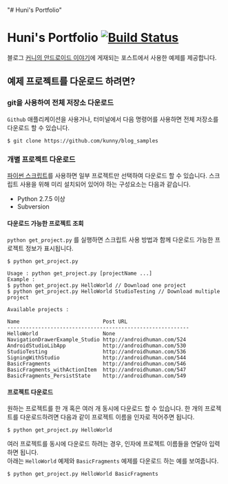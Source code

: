 "# Huni's Portfolio" 
# Huni's Portfolio [![Build Status](https://github.com/Huni1153/Portfolio)](https://travis-ci.org/kunny/blog_samples.svg?branch=master)



블로그 [커니의 안드로이드 이야기](http://androidhuman.com)에 게재되는 포스트에서 사용한 예제를 제공합니다.

## 예제 프로젝트를 다운로드 하려면?
### git을 사용하여 전체 저장소 다운로드

`Github` 애플리케이션을 사용거나, 터미널에서 다음 명령어를 사용하면 전체 저장소를 다운로드 할 수 있습니다.

    $ git clone https://github.com/kunny/blog_samples


### 개별 프로젝트 다운로드

[파이썬 스크립트](https://raw.githubusercontent.com/kunny/blog_samples/master/Android/get_project.py)를 사용하면 일부 프로젝트만 선택하여 다운로드 할 수 있습니다. 스크립트 사용을 위해 미리 설치되어 있어야 하는 구성요소는 다음과 같습니다.

- Python 2.7.5 이상
- Subversion

#### 다운로드 가능한 프로젝트 조회

`python get_project.py` 를 실행하면 스크립트 사용 방법과 함께 다운로드 가능한 프로젝트 정보가 표시됩니다.

	$ python get_project.py

	Usage : python get_project.py [projectName ...]
	Example :
	$ python get_project.py HelloWorld // Download one project
	$ python get_project.py HelloWorld StudioTesting // Download multiple project

	Available projects :

	Name                           Post URL
	-----------------------------------------------------------
	HelloWorld                     None
	NavigationDrawerExample_Studio http://androidhuman.com/524
	AndroidStudioLibApp            http://androidhuman.com/530
	StudioTesting                  http://androidhuman.com/536
	SigningWithStudio              http://androidhuman.com/544
	BasicFragments                 http://androidhuman.com/546
	BasicFragments_withActionItem  http://androidhuman.com/547
	BasicFragments_PersistState    http://androidhuman.com/549

#### 프로젝트 다운로드

원하는 프로젝트를 한 개 혹은 여러 개 동시에 다운로드 할 수 있습니다. 한 개의 프로젝트를 다운로드하려면 다음과 같이 프로젝트 이름을 인자로 적어주면 됩니다.

    $ python get_project.py HelloWorld

여러 프로젝트를 동시에 다운로드 하려는 경우, 인자에 프로젝트 이름들을 연달아 입력하면 됩니다.  
아래는 `HelloWorld` 예제와 `BasicFragments` 예제를 다운로드 하는 예를 보여줍니다.

    $ python get_project.py HelloWorld BasicFragments




